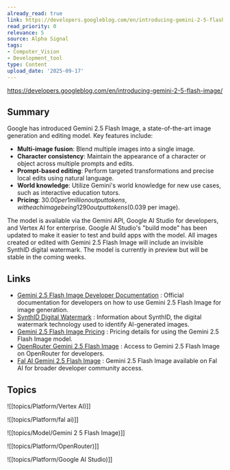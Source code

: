 ```yaml
---
already_read: true
link: https://developers.googleblog.com/en/introducing-gemini-2-5-flash-image/
read_priority: 0
relevance: 5
source: Alpha Signal
tags:
- Computer_Vision
- Development_tool
type: Content
upload_date: '2025-09-17'
---
```


https://developers.googleblog.com/en/introducing-gemini-2-5-flash-image/
## Summary

Google has introduced Gemini 2.5 Flash Image, a state-of-the-art image generation and editing model. Key features include:

- **Multi-image fusion**: Blend multiple images into a single image.
- **Character consistency**: Maintain the appearance of a character or object across multiple prompts and edits.
- **Prompt-based editing**: Perform targeted transformations and precise local edits using natural language.
- **World knowledge**: Utilize Gemini's world knowledge for new use cases, such as interactive education tutors.
- **Pricing**: $30.00 per 1 million output tokens, with each image being 1290 output tokens ($0.039 per image).

The model is available via the Gemini API, Google AI Studio for developers, and Vertex AI for enterprise. Google AI Studio's "build mode" has been updated to make it easier to test and build apps with the model. All images created or edited with Gemini 2.5 Flash Image will include an invisible SynthID digital watermark. The model is currently in preview but will be stable in the coming weeks.
## Links

- [Gemini 2.5 Flash Image Developer Documentation](https://ai.google.dev/gemini-api/docs/image-generation) : Official documentation for developers on how to use Gemini 2.5 Flash Image for image generation.
- [SynthID Digital Watermark](https://deepmind.google/science/synthid/) : Information about SynthID, the digital watermark technology used to identify AI-generated images.
- [Gemini 2.5 Flash Image Pricing](https://ai.google.dev/gemini-api/docs/pricing) : Pricing details for using the Gemini 2.5 Flash Image model.
- [OpenRouter Gemini 2.5 Flash Image](https://openrouter.ai/google/gemini-2.5-flash-preview-image) : Access to Gemini 2.5 Flash Image on OpenRouter for developers.
- [Fal AI Gemini 2.5 Flash Image](https://fal.ai/models/fal-ai/gemini-25-flash-image) : Gemini 2.5 Flash Image available on Fal AI for broader developer community access.

## Topics

![[topics/Platform/Vertex AI)]]

![[topics/Platform/fal ai)]]

![[topics/Model/Gemini 2 5 Flash Image)]]

![[topics/Platform/OpenRouter)]]

![[topics/Platform/Google AI Studio)]]